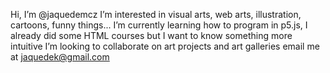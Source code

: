 Hi, I’m @jaquedemcz
I’m interested in visual arts, web arts, illustration, cartoons, funny things...
I’m currently learning how to program in p5.js, I already did some HTML courses but I want to know something more intuitive
I’m looking to collaborate on art projects and art galleries
 email me at jaquedek@gmail.com

<!---
jaquedemcz/jaquedemcz is a ✨ special ✨ repository because its `README.md` (this file) appears on your GitHub profile.
You can click the Preview link to take a look at your changes.
--->
